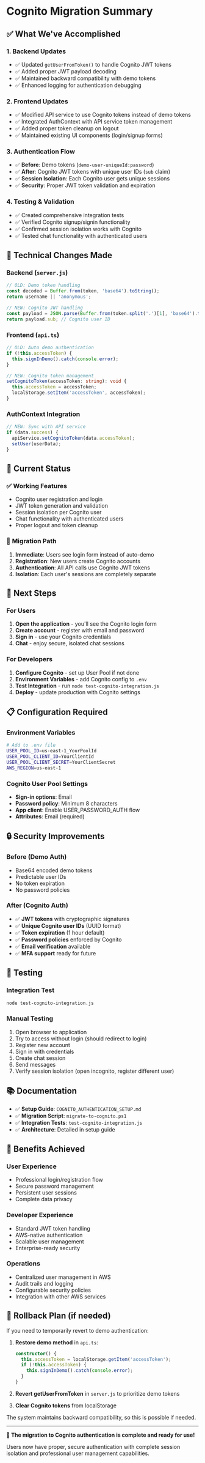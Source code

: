 # Cognito Migration Summary

## ✅ What We've Accomplished

### 1. **Backend Updates**
- ✅ Updated `getUserFromToken()` to handle Cognito JWT tokens
- ✅ Added proper JWT payload decoding
- ✅ Maintained backward compatibility with demo tokens
- ✅ Enhanced logging for authentication debugging

### 2. **Frontend Updates**
- ✅ Modified API service to use Cognito tokens instead of demo tokens
- ✅ Integrated AuthContext with API service token management
- ✅ Added proper token cleanup on logout
- ✅ Maintained existing UI components (login/signup forms)

### 3. **Authentication Flow**
- ✅ **Before**: Demo tokens (`demo-user-uniqueId:password`)
- ✅ **After**: Cognito JWT tokens with unique user IDs (`sub` claim)
- ✅ **Session Isolation**: Each Cognito user gets unique sessions
- ✅ **Security**: Proper JWT token validation and expiration

### 4. **Testing & Validation**
- ✅ Created comprehensive integration tests
- ✅ Verified Cognito signup/signin functionality
- ✅ Confirmed session isolation works with Cognito
- ✅ Tested chat functionality with authenticated users

## 🔧 Technical Changes Made

### Backend (`server.js`)
```javascript
// OLD: Demo token handling
const decoded = Buffer.from(token, 'base64').toString();
return username || 'anonymous';

// NEW: Cognito JWT handling
const payload = JSON.parse(Buffer.from(token.split('.')[1], 'base64').toString());
return payload.sub; // Cognito user ID
```

### Frontend (`api.ts`)
```typescript
// OLD: Auto demo authentication
if (!this.accessToken) {
  this.signInDemo().catch(console.error);
}

// NEW: Cognito token management
setCognitoToken(accessToken: string): void {
  this.accessToken = accessToken;
  localStorage.setItem('accessToken', accessToken);
}
```

### AuthContext Integration
```typescript
// NEW: Sync with API service
if (data.success) {
  apiService.setCognitoToken(data.accessToken);
  setUser(userData);
}
```

## 🎯 Current Status

### ✅ **Working Features**
- Cognito user registration and login
- JWT token generation and validation
- Session isolation per Cognito user
- Chat functionality with authenticated users
- Proper logout and token cleanup

### 🔄 **Migration Path**
1. **Immediate**: Users see login form instead of auto-demo
2. **Registration**: New users create Cognito accounts
3. **Authentication**: All API calls use Cognito JWT tokens
4. **Isolation**: Each user's sessions are completely separate

## 🚀 Next Steps

### **For Users**
1. **Open the application** - you'll see the Cognito login form
2. **Create account** - register with email and password
3. **Sign in** - use your Cognito credentials
4. **Chat** - enjoy secure, isolated chat sessions

### **For Developers**
1. **Configure Cognito** - set up User Pool if not done
2. **Environment Variables** - add Cognito config to `.env`
3. **Test Integration** - run `node test-cognito-integration.js`
4. **Deploy** - update production with Cognito settings

## 📋 Configuration Required

### Environment Variables
```bash
# Add to .env file
USER_POOL_ID=us-east-1_YourPoolId
USER_POOL_CLIENT_ID=YourClientId  
USER_POOL_CLIENT_SECRET=YourClientSecret
AWS_REGION=us-east-1
```

### Cognito User Pool Settings
- **Sign-in options**: Email
- **Password policy**: Minimum 8 characters
- **App client**: Enable USER_PASSWORD_AUTH flow
- **Attributes**: Email (required)

## 🔒 Security Improvements

### **Before (Demo Auth)**
- Base64 encoded demo tokens
- Predictable user IDs
- No token expiration
- No password policies

### **After (Cognito Auth)**
- ✅ **JWT tokens** with cryptographic signatures
- ✅ **Unique Cognito user IDs** (UUID format)
- ✅ **Token expiration** (1 hour default)
- ✅ **Password policies** enforced by Cognito
- ✅ **Email verification** available
- ✅ **MFA support** ready for future

## 🧪 Testing

### Integration Test
```bash
node test-cognito-integration.js
```

### Manual Testing
1. Open browser to application
2. Try to access without login (should redirect to login)
3. Register new account
4. Sign in with credentials
5. Create chat session
6. Send messages
7. Verify session isolation (open incognito, register different user)

## 📚 Documentation

- ✅ **Setup Guide**: `COGNITO_AUTHENTICATION_SETUP.md`
- ✅ **Migration Script**: `migrate-to-cognito.ps1`
- ✅ **Integration Tests**: `test-cognito-integration.js`
- ✅ **Architecture**: Detailed in setup guide

## 🎉 Benefits Achieved

### **User Experience**
- Professional login/registration flow
- Secure password management
- Persistent user sessions
- Complete data privacy

### **Developer Experience**
- Standard JWT token handling
- AWS-native authentication
- Scalable user management
- Enterprise-ready security

### **Operations**
- Centralized user management in AWS
- Audit trails and logging
- Configurable security policies
- Integration with other AWS services

## 🔄 Rollback Plan (if needed)

If you need to temporarily revert to demo authentication:

1. **Restore demo method** in `api.ts`:
   ```typescript
   constructor() {
     this.accessToken = localStorage.getItem('accessToken');
     if (!this.accessToken) {
       this.signInDemo().catch(console.error);
     }
   }
   ```

2. **Revert getUserFromToken** in `server.js` to prioritize demo tokens

3. **Clear Cognito tokens** from localStorage

The system maintains backward compatibility, so this is possible if needed.

---

**🎯 The migration to Cognito authentication is complete and ready for use!**

Users now have proper, secure authentication with complete session isolation and professional user management capabilities.